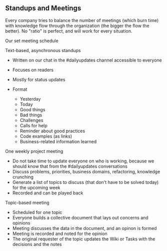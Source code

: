 ## Standups and Meetings

Every company tries to balance the number of meetings \(which burn time\) with knowledge flow through the organization \(the bigger the flow the better\). No "ratio" is perfect, and will work for every situation.

Our set meeting schedule

Text-based, asynchronous standups

* Written on our chat in the \#dailyupdates channel accessible to everyone
* Focuses on readers
* Mostly for status updates
* Format

  * Yesterday
  * Today
  * Good things
  * Bad things
  * Challenges
  * Calls for help
  * Reminder about good practices
  * Code examples \(as links\)
  * Business-related information learned

One weekly project meeting

* Do not take time to update everyone on who is working, because we should know that from the \#dailyupdates conversations
* Discuss problems, priorities, business domains, refactoring, knowledge crunching
* Generate a list of topics to discuss \(that don't have to be solved today\) for the upcoming week
* Recorded and can be played back

Topic-based meeting

* Scheduled for one topic
* Everyone builds a collective document that lays out concerns and opinions
* Meeting discusses the data in the document, and an opinon is formed
* Meeting is recorded and noted for the opinion
* The original requester of the topic updates the Wiki or Tasks with the decisions and the notes



